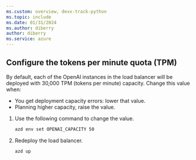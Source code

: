 ```yaml
---
ms.custom: overview, devx-track-python
ms.topic: include
ms.date: 01/31/2024
ms.author: diberry
author: diberry
ms.service: azure
---
```


## Configure the tokens per minute quota (TPM)

By default, each of the OpenAI instances in the load balancer will be deployed with 30,000 TPM (tokens per minute) capacity. Change this value when:

* You get deployment capacity errors: lower that value. 
* Planning higher capacity, raise the value.

1. Use the following command to change the value.

    ```bash
    azd env set OPENAI_CAPACITY 50
    ```

1. Redeploy the load balancer.

    ```bash
    azd up
    ```